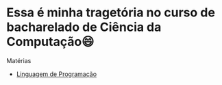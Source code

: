 # Essa é minha tragetória no curso de bacharelado de Ciência da Computação😄

Matérias

- [Linguagem de Programação](https://github.com/andrrff/CC/tree/main/Linguagem-de-Programa%C3%A7%C3%A3o)
